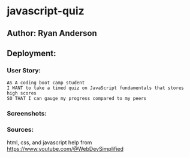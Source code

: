 # javascript-quiz

## Author: Ryan Anderson

## Deployment:


### User Story:
```
AS A coding boot camp student
I WANT to take a timed quiz on JavaScript fundamentals that stores high scores
SO THAT I can gauge my progress compared to my peers
```


### Screenshots:



### Sources:

html, css, and javascript help from https://www.youtube.com/@WebDevSimplified